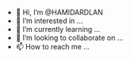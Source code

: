 - 👋 Hi, I’m @HAMIDARDLAN
- 👀 I’m interested in ...
- 🌱 I’m currently learning ...
- 💞️ I’m looking to collaborate on ...
- 📫 How to reach me ...

<!---
HAMIDARDLAN/HAMIDARDLAN is a ✨ special ✨ repository because its `README.md` (this file) appears on your GitHub profile.
You can click the Preview link to take a look at your changes.
--->
